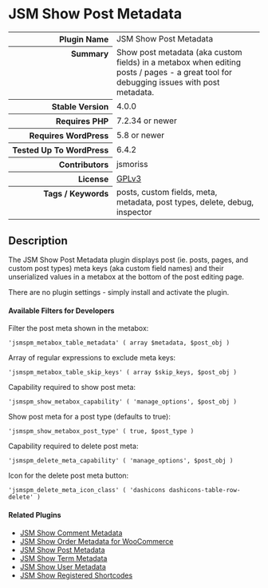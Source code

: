 <h1>JSM Show Post Metadata</h1>

<table>
<tr><th align="right" valign="top" nowrap>Plugin Name</th><td>JSM Show Post Metadata</td></tr>
<tr><th align="right" valign="top" nowrap>Summary</th><td>Show post metadata (aka custom fields) in a metabox when editing posts / pages - a great tool for debugging issues with post metadata.</td></tr>
<tr><th align="right" valign="top" nowrap>Stable Version</th><td>4.0.0</td></tr>
<tr><th align="right" valign="top" nowrap>Requires PHP</th><td>7.2.34 or newer</td></tr>
<tr><th align="right" valign="top" nowrap>Requires WordPress</th><td>5.8 or newer</td></tr>
<tr><th align="right" valign="top" nowrap>Tested Up To WordPress</th><td>6.4.2</td></tr>
<tr><th align="right" valign="top" nowrap>Contributors</th><td>jsmoriss</td></tr>
<tr><th align="right" valign="top" nowrap>License</th><td><a href="https://www.gnu.org/licenses/gpl.txt">GPLv3</a></td></tr>
<tr><th align="right" valign="top" nowrap>Tags / Keywords</th><td>posts, custom fields, meta, metadata, post types, delete, debug, inspector</td></tr>
</table>

<h2>Description</h2>

<p>The JSM Show Post Metadata plugin displays post (ie. posts, pages, and custom post types) meta keys (aka custom field names) and their unserialized values in a metabox at the bottom of the post editing page.</p>

<p>There are no plugin settings - simply install and activate the plugin.</p>

<h4>Available Filters for Developers</h4>

<p>Filter the post meta shown in the metabox:</p>

<pre><code>'jsmspm_metabox_table_metadata' ( array $metadata, $post_obj )</code></pre>

<p>Array of regular expressions to exclude meta keys:</p>

<pre><code>'jsmspm_metabox_table_skip_keys' ( array $skip_keys, $post_obj )</code></pre>

<p>Capability required to show post meta:</p>

<pre><code>'jsmspm_show_metabox_capability' ( 'manage_options', $post_obj )</code></pre>

<p>Show post meta for a post type (defaults to true):</p>

<pre><code>'jsmspm_show_metabox_post_type' ( true, $post_type )</code></pre>

<p>Capability required to delete post meta:</p>

<pre><code>'jsmspm_delete_meta_capability' ( 'manage_options', $post_obj )</code></pre>

<p>Icon for the delete post meta button:</p>

<pre><code>'jsmspm_delete_meta_icon_class' ( 'dashicons dashicons-table-row-delete' )</code></pre>

<h4>Related Plugins</h4>

<ul>
<li><a href="https://wordpress.org/plugins/jsm-show-comment-meta/">JSM Show Comment Metadata</a></li>
<li><a href="https://wordpress.org/plugins/jsm-show-order-meta/">JSM Show Order Metadata for WooCommerce</a></li>
<li><a href="https://wordpress.org/plugins/jsm-show-post-meta/">JSM Show Post Metadata</a></li>
<li><a href="https://wordpress.org/plugins/jsm-show-term-meta/">JSM Show Term Metadata</a></li>
<li><a href="https://wordpress.org/plugins/jsm-show-user-meta/">JSM Show User Metadata</a></li>
<li><a href="https://wordpress.org/plugins/jsm-show-registered-shortcodes/">JSM Show Registered Shortcodes</a></li>
</ul>

